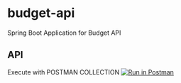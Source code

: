 # budget-api
Spring Boot Application for Budget API

## API
Execute with POSTMAN COLLECTION
[![Run in Postman](https://run.pstmn.io/button.svg)](https://app.getpostman.com/run-collection/ccbecbeb138b775b4b00)

